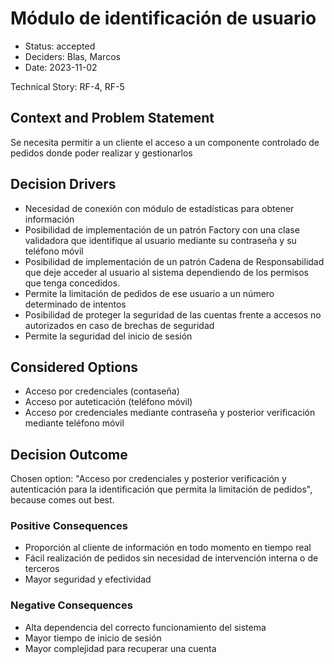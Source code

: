 # Módulo de identificación de usuario

* Status: accepted
* Deciders: Blas, Marcos
* Date: 2023-11-02

Technical Story: RF-4, RF-5

## Context and Problem Statement

Se necesita permitir a un cliente el acceso a un componente controlado de pedidos donde poder realizar y gestionarlos

## Decision Drivers

* Necesidad de conexión con módulo de estadísticas para obtener información
* Posibilidad de implementación de un patrón Factory con una clase validadora que identifique al usuario mediante su contraseña y su teléfono móvil
* Posibilidad de implementación de un patrón Cadena de Responsabilidad que deje acceder al usuario al sistema dependiendo de los permisos que tenga concedidos.
* Permite la limitación de pedidos de ese usuario a un número determinado de intentos
* Posibilidad de proteger la seguridad de las cuentas frente a accesos no autorizados en caso de brechas de seguridad
* Permite la seguridad del inicio de sesión

## Considered Options

* Acceso por credenciales (contaseña)
* Acceso por auteticación (teléfono móvil)
* Acceso por credenciales mediante contraseña y posterior verificación mediante teléfono móvil 

## Decision Outcome

Chosen option: "Acceso por credenciales y posterior verificación y autenticación para la identificación que permita la limitación de pedidos", because comes out best.

### Positive Consequences

* Proporción al cliente de información en todo momento en tiempo real
* Fácil realización de pedidos sin necesidad de intervención interna o de terceros
* Mayor seguridad y efectividad

### Negative Consequences

* Alta dependencia del correcto funcionamiento del sistema
* Mayor tiempo de inicio de sesión
* Mayor complejidad para recuperar una cuenta

